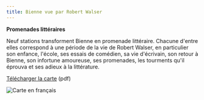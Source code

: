 ```yaml
---
title: Bienne vue par Robert Walser
---
```


**Promenades littéraires**

Neuf stations transforment Bienne en promenade littéraire. Chacune d'entre elles correspond à une période de la vie de Robert Walser, en particulier son enfance, l'école, ses essais de comédien, sa vie d'écrivain, son retour à Bienne, son infortune amoureuse, ses promenades, les tourments qu'il éprouva et ses adieux à la littérature.

[Télécharger la carte](/pdf/carte-fr.pdf) (pdf)

![Carte en français](/img/carte-fr.jpg)

